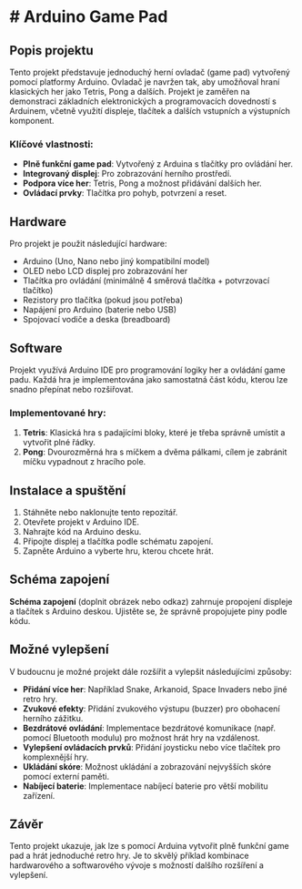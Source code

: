 # # Arduino Game Pad

## Popis projektu

Tento projekt představuje jednoduchý herní ovladač (game pad) vytvořený pomocí platformy Arduino. Ovladač je navržen tak, aby umožňoval hraní klasických her jako Tetris, Pong a dalších. Projekt je zaměřen na demonstraci základních elektronických a programovacích dovedností s Arduinem, včetně využití displeje, tlačítek a dalších vstupních a výstupních komponent.

### Klíčové vlastnosti:
- **Plně funkční game pad**: Vytvořený z Arduina s tlačítky pro ovládání her.
- **Integrovaný displej**: Pro zobrazování herního prostředí.
- **Podpora více her**: Tetris, Pong a možnost přidávání dalších her.
- **Ovládací prvky**: Tlačítka pro pohyb, potvrzení a reset.

## Hardware

Pro projekt je použit následující hardware:
- Arduino (Uno, Nano nebo jiný kompatibilní model)
- OLED nebo LCD displej pro zobrazování her
- Tlačítka pro ovládání (minimálně 4 směrová tlačítka + potvrzovací tlačítko)
- Rezistory pro tlačítka (pokud jsou potřeba)
- Napájení pro Arduino (baterie nebo USB)
- Spojovací vodiče a deska (breadboard)

## Software

Projekt využívá Arduino IDE pro programování logiky her a ovládání game padu. Každá hra je implementována jako samostatná část kódu, kterou lze snadno přepínat nebo rozšiřovat.

### Implementované hry:
1. **Tetris**: Klasická hra s padajícími bloky, které je třeba správně umístit a vytvořit plné řádky.
2. **Pong**: Dvourozměrná hra s míčkem a dvěma pálkami, cílem je zabránit míčku vypadnout z hracího pole.

## Instalace a spuštění

1. Stáhněte nebo naklonujte tento repozitář.
2. Otevřete projekt v Arduino IDE.
3. Nahrajte kód na Arduino desku.
4. Připojte displej a tlačítka podle schématu zapojení.
5. Zapněte Arduino a vyberte hru, kterou chcete hrát.

## Schéma zapojení

**Schéma zapojení** (doplnit obrázek nebo odkaz) zahrnuje propojení displeje a tlačítek s Arduino deskou. Ujistěte se, že správně propojujete piny podle kódu.

## Možné vylepšení

V budoucnu je možné projekt dále rozšířit a vylepšit následujícími způsoby:

- **Přidání více her**: Například Snake, Arkanoid, Space Invaders nebo jiné retro hry.
- **Zvukové efekty**: Přidání zvukového výstupu (buzzer) pro obohacení herního zážitku.
- **Bezdrátové ovládání**: Implementace bezdrátové komunikace (např. pomocí Bluetooth modulu) pro možnost hrát hry na vzdálenost.
- **Vylepšení ovládacích prvků**: Přidání joysticku nebo více tlačítek pro komplexnější hry.
- **Ukládání skóre**: Možnost ukládání a zobrazování nejvyšších skóre pomocí externí paměti.
- **Nabíjecí baterie**: Implementace nabíjecí baterie pro větší mobilitu zařízení.

## Závěr

Tento projekt ukazuje, jak lze s pomocí Arduina vytvořit plně funkční game pad a hrát jednoduché retro hry. Je to skvělý příklad kombinace hardwarového a softwarového vývoje s možností dalšího rozšíření a vylepšení.



